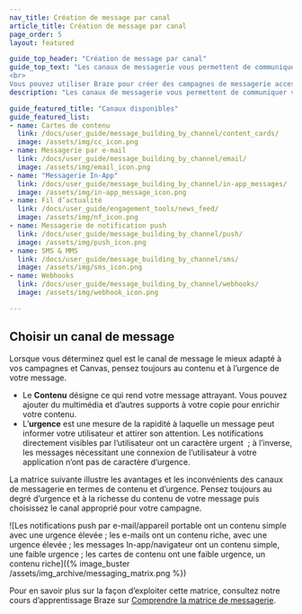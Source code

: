 ```yaml
---
nav_title: Création de message par canal
article_title: Création de message par canal
page_order: 5
layout: featured

guide_top_header: "Création de message par canal"
guide_top_text: "Les canaux de messagerie vous permettent de communiquer virtuellement avec vos clients via des notifications push sur leur téléphone ou navigateur Web, e-mail, messages In-App et bien plus ! Si vous souhaitez en savoir plus sur ces canaux et comment les utiliser avec Braze, consultez les sections suivantes présentées ci-dessous. Ou consultez nos cours d’apprentissage Braze sur les <a href='https://learning.braze.com/series/messaging-channels' target='_blank'>Canaux de messagerie</a> !<br>
<br>
Vous pouvez utiliser Braze pour créer des campagnes de messagerie accessibles sur chaque canal. Vérifiez avec vos ingénieurs que vous répondez aux normes d’accessibilité lors de la mise en place."
description: "Les canaux de messagerie vous permettent de communiquer virtuellement avec vos clients via des notifications push sur leur téléphone ou navigateur Web, e-mail, messages In-App et bien plus !"

guide_featured_title: "Canaux disponibles"
guide_featured_list:
- name: Cartes de contenu
  link: /docs/user_guide/message_building_by_channel/content_cards/
  image: /assets/img/cc_icon.png
- name: Messagerie par e-mail
  link: /docs/user_guide/message_building_by_channel/email/
  image: /assets/img/email_icon.png
- name: "Messagerie In-App"
  link: /docs/user_guide/message_building_by_channel/in-app_messages/
  image: /assets/img/in-app_message_icon.png
- name: Fil d’actualité
  link: /docs/user_guide/engagement_tools/news_feed/
  image: /assets/img/nf_icon.png
- name: Messagerie de notification push
  link: /docs/user_guide/message_building_by_channel/push/
  image: /assets/img/push_icon.png
- name: SMS & MMS
  link: /docs/user_guide/message_building_by_channel/sms/
  image: /assets/img/sms_icon.png
- name: Webhooks
  link: /docs/user_guide/message_building_by_channel/webhooks/
  image: /assets/img/webhook_icon.png

---
```


## Choisir un canal de message

Lorsque vous déterminez quel est le canal de message le mieux adapté à vos campagnes et Canvas, pensez toujours au contenu et à l’urgence de votre message.

- Le **Contenu** désigne ce qui rend votre message attrayant. Vous pouvez ajouter du multimédia et d’autres supports à votre copie pour enrichir votre contenu.
- L’**urgence** est une mesure de la rapidité à laquelle un message peut informer votre utilisateur et attirer son attention. Les notifications directement visibles par l’utilisateur ont un caractère urgent  ; à l’inverse, les messages nécessitant une connexion de l’utilisateur à votre application n’ont pas de caractère d’urgence.

La matrice suivante illustre les avantages et les inconvénients des canaux de messagerie en termes de contenu et d’urgence. Pensez toujours au degré d’urgence et à la richesse du contenu de votre message puis choisissez le canal approprié pour votre campagne.

![Les notifications push par e-mail/appareil portable ont un contenu simple avec une urgence élevée ; les e-mails ont un contenu riche, avec une urgence élevée ; les messages In-app/navigateur ont un contenu simple, une faible urgence ; les cartes de contenu ont une faible urgence, un contenu riche]({% image_buster /assets/img_archive/messaging_matrix.png %})

Pour en savoir plus sur la façon d’exploiter cette matrice, consultez notre cours d’apprentissage Braze sur [Comprendre la matrice de messagerie](https://learning.braze.com/understand-the-messaging-matrix).

<br><br>
